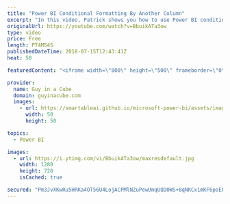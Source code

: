 ```yaml
---
title: "Power BI Conditional Formatting By Another Column"
excerpt: "In this video, Patrick shows you how to use Power BI conditional formatting by another column in Power BI Desktop. Using conditional formatting by another column can help you provide context which leads to faster insights. Power BI capability arrived in the May 2018 release of Power BI Desktop.  LET'S"
originalUrl: https://youtube.com/watch?v=BbuikATa3ow
type: video
price: Free
length: PT4M54S
publishedDateTime: 2018-07-15T12:43:41Z
heat: 58

featuredContent: "<iframe width=\"800\" height=\"500\" frameborder=\"0\" src=\"https://www.youtube.com/embed/BbuikATa3ow\" allow=\"accelerometer; autoplay; encrypted-media; gyroscope; picture-in-picture\" allowfullscreen></iframe>"

provider:
  name: Guy in a Cube
  domain: guyinacube.com
  images:
    - url: https://smartableai.github.io/microsoft-power-bi/assets/images/organizations/guyinacube.com-50x50.jpg
      width: 50
      height: 50

topics:
  - Power BI

images:
  - url: https://i.ytimg.com/vi/BbuikATa3ow/maxresdefault.jpg
    width: 1280
    height: 720
    isCached: true

secured: "Pm3JvXKwRu5HRKa4OT56U4LojACPMlNZuPewUmqUQD0WS+8qNKCx1mKF6poEF8qSjDSq6PZg/nFIh9RqNa+ACg46h1J1HtKoq1/aQxq584S88nGs6gWKS+5Q7jePA8ZjtEqENdq5LXaLoVOAoo/R6l4ooV2iJdv0/mO7GInckg03NlCZS9Jm8v2fX/P0/vdi5mteHc/Q2NyMyfpmGecsr1sFIS2c3vLvyp+C/pCsUq2eOAhU4BAlRJyPXUv6mQFIyvx/Bc3lkoLQBP+ygBrVZK1LR0eE6MCIGJ2FLVYq93lWuMLhD9wnac7/Bz4jfgm/rEvuLGOiXTmt6WnCNoNsIa/O4I/LgfuaEG90QJAORZKovaMwfNzfP7clNk8/abcR1xg/Egt5/SYNq+zYE03ttCd8dlXX7HRRr62A9rpFzKU=;9zxfvlOh1LOH1Bc90N3TSA=="
---
```


